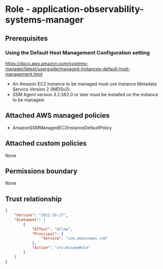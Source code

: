 
# Role - application-observability-systems-manager

## Prerequisites

### Using the Default Host Management Configuration setting
https://docs.aws.amazon.com/systems-manager/latest/userguide/managed-instances-default-host-management.html

* An Amazon EC2 instance to be managed must use Instance Metadata Service Version 2 (IMDSv2).
* SSM Agent version 3.2.582.0 or later must be installed on the instance to be managed.

## Attached AWS managed policies

* AmazonSSMManagedEC2InstanceDefaultPolicy

## Attached custom policies

None

## Permissions boundary

None

## Trust relationship

```json
{
    "Version": "2012-10-17",
    "Statement": [
        {
            "Effect": "Allow",
            "Principal": {
                "Service": "ssm.amazonaws.com"
            },
            "Action": "sts:AssumeRole"
        }
    ]
}
```
